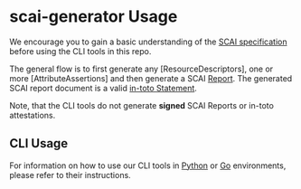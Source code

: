 # scai-generator Usage

We encourage you to gain a basic understanding of the [SCAI specification]
before using the CLI tools in this repo.

The general flow is to first generate any [ResourceDescriptors],
one or more [AttributeAssertions] and then generate a SCAI [Report].
The generated SCAI report document is a valid [in-toto Statement].

Note, that the CLI tools do not generate **signed** SCAI Reports or
in-toto attestations.

## CLI Usage

For information on how to use our CLI tools in [Python] or [Go] environments,
please refer to their instructions.

[in-toto Statement]: https://github.com/in-toto/attestation/blob/main/spec/v1/statement.md
[Resource Descriptors]: https://github.com/in-toto/attestation/blob/main/spec/v1/resource_descriptor.md
[Attribute Assertions]: https://github.com/in-toto/attestation/blob/main/protos/in_toto_attestation/predicates/scai/v0/scai.proto#L16
[Report]: https://github.com/in-toto/attestation/blob/main/protos/in_toto_attestation/predicates/scai/v0/scai.proto#L28
[SCAI specification]: https://github.com/in-toto/attestation/blob/main/spec/predicates/scai.md
[Go]: ../go/README.md
[Python]: ../python/README.md
